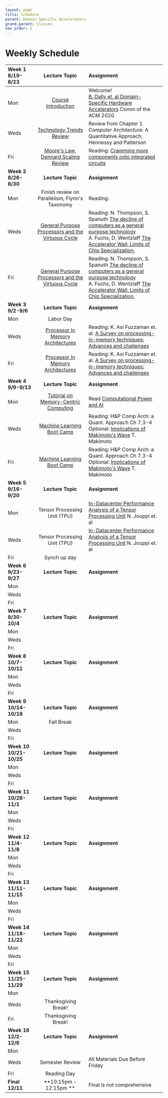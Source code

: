 ```yaml
---
layout: page
title: Schedule
parent: Domain Specific Accelerators
grand_parent: Classes
nav_order: 2
---
```


# Weekly Schedule

| Week 1 8/19-8/23       | Lecture Topic                          | Assignment          |
| :----------- | :----------------------------------------------: | :--------------------|
| Mon   | [Course Introduction](../../_modules/domain-specific-accelerators/Intro.pdf) |  Welcome! <br> [B. Dally et. al Domain-Specific Hardware Accelerators](https://cacm.acm.org/research/domain-specific-hardware-accelerators/) Comm of the ACM 2020   |
| Weds  | [Technology Trends Review](../../_modules/domain-specific-accelerators/trendsreview.pdf) | Review from Chapter 1 Computer Architecture: A Quantitative Approach, Hennessy and Patterson |
| Fri  | [Moore's Law, Dennard Scaling Review](../../_modules/domain-specific-accelerators/moore-dennard.pdf) |  Reading: [Cramming more components onto integrated circuits](../../_modules/domain-specific-accelerators/gordon_moore_1965_article.pdf)|
| **Week 2 8/26-8/30**       |  **Lecture Topic**                        | **Assignment**          |
| Mon | Finish review on Parallelism, Flynn's Taxonomy | Reading:   |
| Weds  | [General Purpose Processors and the Virtuous Cycle](../../_modules/domain-specific-accelerators/decline.pdf) |  Reading:  N. Thompson, S. Spanuth  [The decline of computers as a general purpose technology](https://dl.acm.org/doi/10.1145/3430936) <br> A. Fuchs, D. Wentzlaff [The Accelerator Wall: Limits of Chip Specialization](../../_modules/domain-specific-accelerators/wall-hpca19.pdf),    |
| Fri   | [General Purpose Processors and the Virtuous Cycle](../../_modules/domain-specific-accelerators/decline.pdf) |  Reading:  N. Thompson, S. Spanuth [The decline of computers as a general purpose technology](https://dl.acm.org/doi/10.1145/3430936) <br> A. Fuchs, D. Wentzlaff [The Accelerator Wall: Limits of Chip Specialization](../../_modules/domain-specific-accelerators/wall-hpca19.pdf),     |
| **Week 3 9/2-9/6**       |  **Lecture Topic**                    |     **Assignment**      |
| Mon   | Labor Day |      |
| Weds   | [Processor In Memory Architectures](../../_modules/domain-specific-accelerators/domain-spec-arch.pdf) |  Reading: K. Asi Fuzzaman et. al. [A Survey on processing-in-memory techniques: Advances and challenges](https://www.osti.gov/pages/servlets/purl/1908067)  |
| Fri   | [Processor In Memory Architectures](../../_modules/domain-specific-accelerators/domain-spec-arch.pdf)  |  Reading: K. Asi Fuzzaman et. al. [A Survey on processing-in-memory techniques: Advances and challenges](https://www.osti.gov/pages/servlets/purl/1908067)  |
| **Week 4 9/9-9/13**       |  **Lecture Topic**                        | **Assignment**          |
| Mon   | [Tutorial on Memory-Centric Computing](../../_modules/domain-specific-accelerators/PIM-intro.pdf) | Read [Computational Power and AI](https://ainowinstitute.org/wp-content/uploads/2023/09/AI-Now_Computational-Power-an-AI.pdf) |
| Weds   | [Machine Learning Boot Camp](../../_modules/domain-specific-accelerators/ML-bootcamp.pdf) | Reading: H&P Comp Arch: a Quant. Approach Ch 7.3-4 <br> Optional: [Implications of Makimoto's Wave](https://ieeexplore.ieee.org/document/6583917) T. Makimoto|
| Fri  | [Machine Learning Boot Camp](../../_modules/domain-specific-accelerators/ML-bootcamp.pdf) | Reading: H&P Comp Arch: a Quant. Approach Ch 7.3-4 <br> Optional: [Implications of Makimoto's Wave](https://ieeexplore.ieee.org/document/6583917) T. Makimoto |
| **Week 5 9/16-9/20**       |  **Lecture Topic**                    |     **Assignment**      |
| Mon    | Tensor Processing Unit (TPU)  | [In-Datacenter Performance Analysis of a Tensor Processing Unit](https://dl.acm.org/doi/10.1145/3079856.3080246) N. Jouppi et. al |
| Weds   | Tensor Processing Unit (TPU) | [In-Datacenter Performance Analysis of a Tensor Processing Unit](https://dl.acm.org/doi/10.1145/3079856.3080246) N. Jouppi et. al |
| Fri   | Synch up day |  |
| **Week 6 9/23-9/27**       |  **Lecture Topic**                        | **Assignment**          |
| Mon   | |   |
| Weds  | |   |
| Fri   | |   |
| **Week 7 9/30-10/4**       |  **Lecture Topic**                    |     **Assignment**      |
| Mon   |  |  |
| Weds  |  |  |
| Fri   |  |  |
| **Week 8 10/7-10/11**       |  **Lecture Topic**                        | **Assignment**          |
| Mon   |  |  |
| Weds  |  |  |
| Fri   |  |  |
| **Week 9 10/14-10/18**       |  **Lecture Topic**                    |     **Assignment**      |
| Mon   | Fall Break |     |
| Weds  |  |  |
| Fri   |  |  |
| **Week 10 10/21-10/25**       |  **Lecture Topic**                        | **Assignment**          |
| Mon   |  |  |
| Weds  |  |  |
| Fri   |  |  |
| **Week 11 10/28-11/1**       |  **Lecture Topic**                        | **Assignment**          |
| Mon   |  |  | 
| Weds  |  |  |
| Fri   |  |  |
| **Week 12 11/4-11/8**       |  **Lecture Topic**                        | **Assignment**          |
| Mon   |  |  |
| Weds  |  |  |
| Fri   |  |  |
| **Week 13 11/11-11/15**       |  **Lecture Topic**                        | **Assignment**          |
| Mon   |  |  |
| Weds  |  |  |
| Fri   |  |  |
| **Week 14 11/18-11/22**       |  **Lecture Topic**                        | **Assignment**          |
| Mon   |  |  |
| Weds  |  |  |
| Fri   |  |  |
| **Week 15 11/25-11/29**       |  **Lecture Topic**                        | **Assignment**          |
| Mon   |  |  |
| Weds  |   Thanksgiving Break!|  |
| Fri   |   Thanksgiving Break!|  |
| **Week 16 12/2-12/6**       |  **Lecture Topic**                        | **Assignment**          |
| Mon   |  |  |
| Weds  |  Semester Review| All Materials Due Before Friday  |
| Fri   |  Reading Day|   |
| **Final 12/11**       |  **10:15pm - 12:15pm **                    | Final is not comprehensive         |





